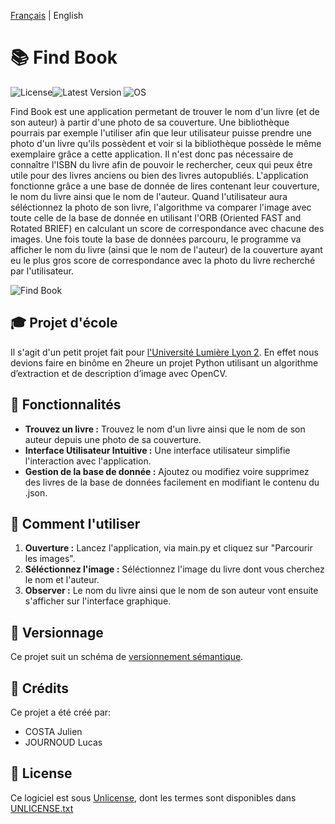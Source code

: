 [Français](README.md) | English

# 📚  **Find Book**
![License](https://img.shields.io/badge/License-UNLICENSE-red)![Latest Version](https://img.shields.io/badge/Version-1.0.0-blue) ![OS](https://img.shields.io/badge/OS-Windows%2FmacOS%2FLinux-green)

Find Book est une application permetant de trouver le nom d'un livre (et de son auteur) à partir d'une photo de sa couverture.
Une bibliothèque pourrais par exemple l'utiliser afin que leur utilisateur puisse prendre une photo d'un livre qu'ils possèdent et voir si la bibliothèque possède le même exemplaire grâce a cette application.
Il n'est donc pas nécessaire de connaître l'ISBN du livre afin de pouvoir le rechercher, ceux qui peux être utile pour des livres anciens ou bien des livres autopubliés. 
L'application fonctionne grâce a une base de donnée de lires contenant leur couverture, le nom du livre ainsi que le nom de l'auteur.
Quand l'utilisateur aura séléctionnez la photo de son livre, l'algorithme va comparer l'image avec toute celle de la base de donnée en utilisant l'ORB (Oriented FAST and Rotated BRIEF) en calculant un score de correspondance avec chacune des images.
Une fois toute la base de données parcouru, le programme va afficher le nom du livre (ainsi que le nom de l'auteur) de la couverture ayant eu le plus gros score de correspondance avec la photo du livre recherché par l'utilisateur.

![Find Book](https://i.ibb.co/LR70by5/image.png)


## 🎓 Projet d'école
Il s'agit d'un petit projet fait pour [l'Université Lumière Lyon 2](https://www.univ-lyon2.fr/).
En effet nous devions faire en binôme en 2heure un projet Python utilisant un algorithme d’extraction et de description d’image avec OpenCV.

## 🔧 Fonctionnalités

- **Trouvez un livre :** Trouvez le nom d'un livre ainsi que le nom de son auteur depuis une photo de sa couverture.
- **Interface Utilisateur Intuitive :** Une interface utilisateur simplifie l'interaction avec l'application.
- **Gestion de la base de donnée :** Ajoutez ou modifiez voire supprimez des livres de la base de données facilement en modifiant le contenu du .json.


## 📖 Comment l'utiliser

1. **Ouverture :** Lancez l'application, via main.py et cliquez sur "Parcourir les images".
3. **Séléctionnez l'image :** Séléctionnez l'image du livre dont vous cherchez le nom et l'auteur.
2. **Observer :** Le nom du livre ainsi que le nom de son auteur vont ensuite s'afficher sur l'interface graphique.

## 🔢 Versionnage
Ce projet suit un schéma de [versionnement sémantique](https://semver.org/).

## 🤝 Crédits
Ce projet a été créé par:
- COSTA Julien
- JOURNOUD Lucas

## 📄 License
Ce logiciel est sous [Unlicense](https://web.archive.org/web/20230703162904/https://unlicense.org/), dont les termes sont disponibles dans [UNLICENSE.txt](UNLICENSE.txt)
